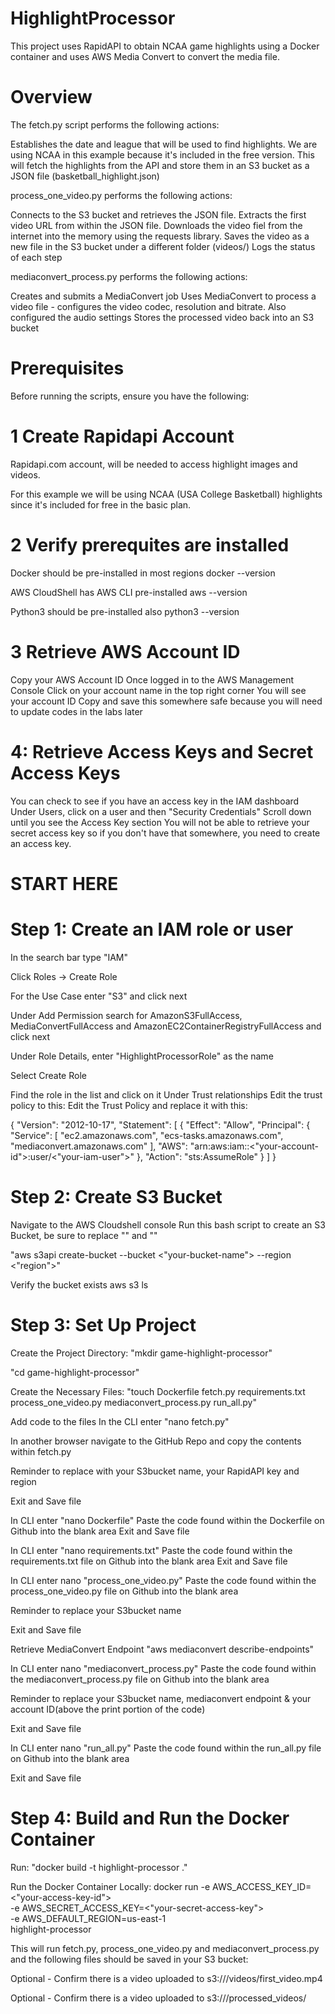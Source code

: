 # HighlightProcessor
This project uses RapidAPI to obtain NCAA game highlights using a Docker container and uses AWS Media Convert to convert the media file.

# Overview
The fetch.py script performs the following actions:

Establishes the date and league that will be used to find highlights. We are using NCAA in this example because it's included in the free version.
This will fetch the highlights from the API and store them in an S3 bucket as a JSON file (basketball_highlight.json)

process_one_video.py performs the following actions:

Connects to the S3 bucket and retrieves the JSON file.
Extracts the first video URL from within the JSON file.
Downloads the video fiel from the internet into the memory using the requests library.
Saves the video as a new file in the S3 bucket under a different folder (videos/)
Logs the status of each step

mediaconvert_process.py performs the following actions:

Creates and submits a MediaConvert job
Uses MediaConvert to process a video file - configures the video codec, resolution and bitrate. Also configured the audio settings
Stores the processed video back into an S3 bucket

# Prerequisites
Before running the scripts, ensure you have the following:

# 1 Create Rapidapi Account
Rapidapi.com account, will be needed to access highlight images and videos.

For this example we will be using NCAA (USA College Basketball) highlights since it's included for free in the basic plan.

# 2 Verify prerequites are installed 

Docker should be pre-installed in most regions docker --version

AWS CloudShell has AWS CLI pre-installed aws --version

Python3 should be pre-installed also python3 --version

# 3 Retrieve AWS Account ID

Copy your AWS Account ID Once logged in to the AWS Management Console Click on your account name in the top right corner You will see your account ID Copy and save this somewhere safe because you will need to update codes in the labs later

# 4: Retrieve Access Keys and Secret Access Keys
You can check to see if you have an access key in the IAM dashboard
Under Users, click on a user and then "Security Credentials"
Scroll down until you see the Access Key section
You will not be able to retrieve your secret access key so if you don't have that somewhere, you need to create an access key.


# START HERE 
# Step 1: Create an IAM role or user

In the search bar type "IAM" 

Click Roles -> Create Role

For the Use Case enter "S3" and click next

Under Add Permission search for AmazonS3FullAccess, MediaConvertFullAccess and AmazonEC2ContainerRegistryFullAccess and click next

Under Role Details, enter "HighlightProcessorRole" as the name

Select Create Role

Find the role in the list and click on it
Under Trust relationships
Edit the trust policy to this:
Edit the Trust Policy and replace it with this:

{
  "Version": "2012-10-17",
  "Statement": [
    {
      "Effect": "Allow",
      "Principal": {
        "Service": [
          "ec2.amazonaws.com",
          "ecs-tasks.amazonaws.com",
          "mediaconvert.amazonaws.com"
        ],
        "AWS": "arn:aws:iam::<"your-account-id">:user/<"your-iam-user">"
      },
      "Action": "sts:AssumeRole"
    }
  ]
}

# Step 2: Create S3 Bucket
Navigate to the AWS Cloudshell console
Run this bash script to create an S3 Bucket, be sure to replace "<your-bucket-name>" and "<region>"

"aws s3api create-bucket --bucket <"your-bucket-name"> --region <"region">"

Verify the bucket exists
aws s3 ls

# Step 3: Set Up Project

Create the Project Directory: "mkdir game-highlight-processor"

"cd game-highlight-processor"

Create the Necessary Files: "touch Dockerfile fetch.py requirements.txt process_one_video.py mediaconvert_process.py run_all.py"

Add code to the files In the CLI enter "nano fetch.py"

In another browser navigate to the GitHub Repo and copy the contents within fetch.py

Reminder to replace with your S3bucket name, your RapidAPI key and region

Exit and Save file

In CLI enter "nano Dockerfile" Paste the code found within the Dockerfile on Github into the blank area Exit and Save file

In CLI enter "nano requirements.txt" Paste the code found within the requirements.txt file on Github into the blank area Exit and Save file

In CLI enter nano "process_one_video.py" Paste the code found within the process_one_video.py file on Github into the blank area 

Reminder to replace your S3bucket name

Exit and Save file

Retrieve MediaConvert Endpoint
"aws mediaconvert describe-endpoints"

In CLI enter nano "mediaconvert_process.py" Paste the code found within the mediaconvert_process.py file on Github into the blank area 

Reminder to replace your S3bucket name, mediaconvert endpoint & your account ID(above the print portion of the code)

Exit and Save file

In CLI enter nano "run_all.py" Paste the code found within the run_all.py file on Github into the blank area 

Exit and Save file

# Step 4: Build and Run the Docker Container
Run:
"docker build -t highlight-processor ."

Run the Docker Container Locally:
docker run -e AWS_ACCESS_KEY_ID=<"your-access-key-id"> \
           -e AWS_SECRET_ACCESS_KEY=<"your-secret-access-key"> \
           -e AWS_DEFAULT_REGION=us-east-1 \
           highlight-processor
           
This will run fetch.py, process_one_video.py and mediaconvert_process.py and the following files should be saved in your S3 bucket:

Optional - Confirm there is a video uploaded to s3://<your-bucket-name>/videos/first_video.mp4

Optional - Confirm there is a video uploaded to s3://<your-bucket-name>/processed_videos/
